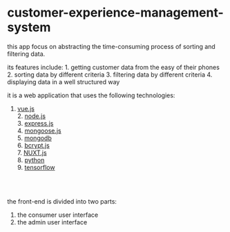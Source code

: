 # customer-experience-management-system

this app focus on abstracting the time-consuming process of sorting and filtering data.

its features include:
    1. getting customer data from the easy of their phones
    2. sorting data by different criteria
    3. filtering data by different criteria
    4. displaying data in a well structured way

it is a web application that uses the following technologies:</br>
    
  1. [vue.js](https://vuejs.org/)</br>
    2. [node.js](https://nodejs.org/)</br>
    3. [express.js](https://expressjs.com/)</br>
    4. [mongoose.js](https://mongoosejs.com/)</br>
    5. [mongodb](https://www.mongodb.com/)</br>
    6. [bcrypt.js](https://www.npmjs.com/package/bcryptjs)</br>
    7. [NUXT.js](https://nuxtjs.org/)</br>
    8. [python](https://www.python.org/)</br>
    9. [tensorflow](https://www.tensorflow.org/)</br>
<br>
<br>

the front-end is divided into two parts:
 1. the consumer user interface <br>
2. the admin user interface
 


